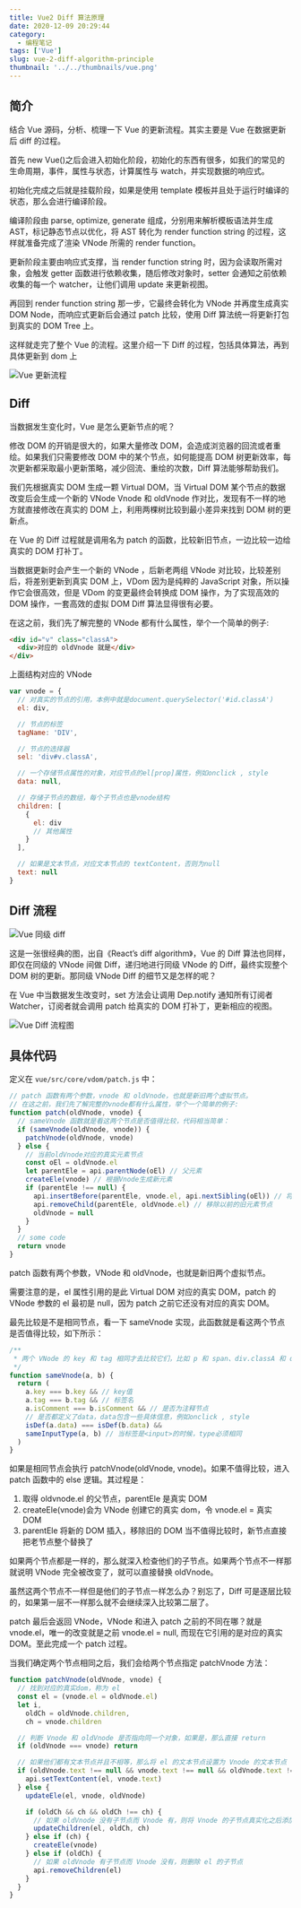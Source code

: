 ```yaml
---
title: Vue2 Diff 算法原理
date: 2020-12-09 20:29:44
category:
  - 编程笔记
tags: ['Vue']
slug: vue-2-diff-algorithm-principle
thumbnail: '../../thumbnails/vue.png'
---
```


## 简介

结合 Vue 源码，分析、梳理一下 Vue 的更新流程。其实主要是 Vue 在数据更新后 diff 的过程。

首先 new Vue()之后会进入初始化阶段，初始化的东西有很多，如我们的常见的生命周期，事件，属性与状态，计算属性与 watch，并实现数据的响应式。

初始化完成之后就是挂载阶段，如果是使用 template 模板并且处于运行时编译的状态，那么会进行编译阶段。

编译阶段由 parse, optimize, generate 组成，分别用来解析模板语法并生成 AST，标记静态节点以优化，将 AST 转化为 render function string 的过程，这样就准备完成了渲染 VNode 所需的 render function。

更新阶段主要由响应式支撑，当 render function string 时，因为会读取所需对象，会触发 getter 函数进行依赖收集，随后修改对象时，setter 会通知之前依赖收集的每一个 watcher，让他们调用 update 来更新视图。

再回到 render function string 那一步，它最终会转化为 VNode 并再度生成真实 DOM Node，而响应式更新后会通过 patch 比较，使用 Diff 算法统一将更新打包到真实的 DOM Tree 上。

这样就走完了整个 Vue 的流程。这里介绍一下 Diff 的过程，包括具体算法，再到具体更新到 dom 上

![Vue 更新流程](https://cdn.clearlywind.com/static/images/vue-update-process.png)

## Diff

当数据发生变化时，Vue 是怎么更新节点的呢？

修改 DOM 的开销是很大的，如果大量修改 DOM，会造成浏览器的回流或者重绘。如果我们只需要修改 DOM 中的某个节点，如何能提高 DOM 树更新效率，每次更新都采取最小更新策略，减少回流、重绘的次数，Diff 算法能够帮助我们。

我们先根据真实 DOM 生成一颗 Virtual DOM，当 Virtual DOM 某个节点的数据改变后会生成一个新的 VNode Vnode 和 oldVnode 作对比，发现有不一样的地方就直接修改在真实的 DOM 上，利用两棵树比较到最小差异来找到 DOM 树的更新点。

在 Vue 的 Diff 过程就是调用名为 patch 的函数，比较新旧节点，一边比较一边给真实的 DOM 打补丁。

当数据更新时会产生一个新的 VNode ，后新老两组 VNode 对比较，比较差别后，将差别更新到真实 DOM 上，VDom 因为是纯粹的 JavaScript 对象，所以操作它会很高效，但是 VDom 的变更最终会转换成 DOM 操作，为了实现高效的 DOM 操作，一套高效的虚拟 DOM Diff 算法显得很有必要。

在这之前，我们先了解完整的 VNode 都有什么属性，举个一个简单的例子:

```html
<div id="v" class="classA">
  <div>对应的 oldVnode 就是</div>
</div>
```

上面结构对应的 VNode

```js
var vnode = {
  // 对真实的节点的引用，本例中就是document.querySelector('#id.classA')
  el: div,

  // 节点的标签
  tagName: 'DIV',

  // 节点的选择器
  sel: 'div#v.classA',

  // 一个存储节点属性的对象，对应节点的el[prop]属性，例如onclick , style
  data: null,

  // 存储子节点的数组，每个子节点也是vnode结构
  children: [
    {
      el: div
      // 其他属性
    }
  ],

  // 如果是文本节点，对应文本节点的 textContent，否则为null
  text: null
}
```

## Diff 流程

![Vue 同级 diff](https://cdn.clearlywind.com/static/images/vue同级diff.png)

这是一张很经典的图，出自《React’s diff algorithm》，Vue 的 Diff 算法也同样，即仅在同级的 VNode 间做 Diff，递归地进行同级 VNode 的 Diff，最终实现整个 DOM 树的更新。那同级 VNode Diff 的细节又是怎样的呢？

在 Vue 中当数据发生改变时，set 方法会让调用 Dep.notify 通知所有订阅者 Watcher，订阅者就会调用 patch 给真实的 DOM 打补丁，更新相应的视图。

![Vue Diff 流程图](https://cdn.clearlywind.com/static/images/vue-diff-fluent.png)

## 具体代码

定义在 `vue/src/core/vdom/patch.js` 中：

```js
// patch 函数有两个参数，vnode 和 oldVnode，也就是新旧两个虚拟节点。
// 在这之前，我们先了解完整的vnode都有什么属性，举个一个简单的例子:
function patch(oldVnode, vnode) {
  // sameVnode 函数就是看这两个节点是否值得比较，代码相当简单：
  if (sameVnode(oldVnode, vnode)) {
    patchVnode(oldVnode, vnode)
  } else {
    // 当前oldVnode对应的真实元素节点
    const oEl = oldVnode.el
    let parentEle = api.parentNode(oEl) // 父元素
    createEle(vnode) // 根据Vnode生成新元素
    if (parentEle !== null) {
      api.insertBefore(parentEle, vnode.el, api.nextSibling(oEl)) // 将新元素添加进父元素
      api.removeChild(parentEle, oldVnode.el) // 移除以前的旧元素节点
      oldVnode = null
    }
  }
  // some code
  return vnode
}
```

patch 函数有两个参数，VNode 和 oldVnode，也就是新旧两个虚拟节点。

需要注意的是，el 属性引用的是此 Virtual DOM 对应的真实 DOM，patch 的 VNode 参数的 el 最初是 null，因为 patch 之前它还没有对应的真实 DOM。

最先比较是不是相同节点，看一下 sameVnode 实现，此函数就是看这两个节点是否值得比较，如下所示：

```js
/**
 * 两个 VNode 的 key 和 tag 相同才去比较它们，比如 p 和 span、div.classA 和 div.classB 都被认为是不同结构而不去比较它们
 */
function sameVnode(a, b) {
  return (
    a.key === b.key && // key值
    a.tag === b.tag && // 标签名
    a.isComment === b.isComment && // 是否为注释节点
    // 是否都定义了data，data包含一些具体信息，例如onclick , style
    isDef(a.data) === isDef(b.data) &&
    sameInputType(a, b) // 当标签是<input>的时候，type必须相同
  )
}
```

如果是相同节点会执行 patchVnode(oldVnode, vnode)。如果不值得比较，进入 patch 函数中的 else 逻辑。其过程是：

1. 取得 oldvnode.el 的父节点，parentEle 是真实 DOM
2. createEle(vnode)会为 VNode 创建它的真实 dom，令 vnode.el = 真实 DOM
3. parentEle 将新的 DOM 插入，移除旧的 DOM
   当不值得比较时，新节点直接把老节点整个替换了

如果两个节点都是一样的，那么就深入检查他们的子节点。如果两个节点不一样那就说明 VNode 完全被改变了，就可以直接替换 oldVnode。

虽然这两个节点不一样但是他们的子节点一样怎么办？别忘了，Diff 可是逐层比较的，如果第一层不一样那么就不会继续深入比较第二层了。

patch 最后会返回 VNode，VNode 和进入 patch 之前的不同在哪？就是 vnode.el，唯一的改变就是之前 vnode.el = null, 而现在它引用的是对应的真实 DOM。至此完成一个 patch 过程。

当我们确定两个节点相同之后，我们会给两个节点指定 patchVnode 方法：

```js
function patchVnode(oldVnode, vnode) {
  // 找到对应的真实dom，称为 el
  const el = (vnode.el = oldVnode.el)
  let i,
    oldCh = oldVnode.children,
    ch = vnode.children

  // 判断 Vnode 和 oldVnode 是否指向同一个对象，如果是，那么直接 return
  if (oldVnode === vnode) return

  // 如果他们都有文本节点并且不相等，那么将 el 的文本节点设置为 Vnode 的文本节点
  if (oldVnode.text !== null && vnode.text !== null && oldVnode.text !== vnode.text) {
    api.setTextContent(el, vnode.text)
  } else {
    updateEle(el, vnode, oldVnode)

    if (oldCh && ch && oldCh !== ch) {
      // 如果 oldVnode 没有子节点而 Vnode 有，则将 Vnode 的子节点真实化之后添加到 el 如果两者都有子节点，则执行 updateChildren 函数比较子节点，这一步很重要
      updateChildren(el, oldCh, ch)
    } else if (ch) {
      createEle(vnode)
    } else if (oldCh) {
      // 如果 oldVnode 有子节点而 Vnode 没有，则删除 el 的子节点
      api.removeChildren(el)
    }
  }
}
```

<!-- https://juejin.cn/post/6844903961837699079#heading-4 -->

<!-- https://cloud.tencent.com/developer/article/1006029 -->

<!-- https://www.jb51.net/article/140471.htm -->

<!-- https://segmentfault.com/a/1190000020663531?utm_source=tag-newest -->

<!-- https://blog.fundebug.com/2019/06/26/vue-virtual-dom/ -->

<!-- https://segmentfault.com/a/1190000008782928 -->
